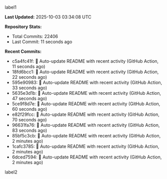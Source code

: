 
label1 
<!-- ACTIVITY_START -->
**Last Updated:** 2025-10-03 03:34:08 UTC

**Repository Stats:**
- Total Commits: 22406
- Last Commit: 11 seconds ago

**Recent Commits:**
- c5a4fc41f: 🤖 Auto-update README with recent activity (GitHub Action, 11 seconds ago)
- 18fd6bcc1: 🤖 Auto-update README with recent activity (GitHub Action, 22 seconds ago)
- 595e90983: 🤖 Auto-update README with recent activity (GitHub Action, 33 seconds ago)
- 5635e3d1b: 🤖 Auto-update README with recent activity (GitHub Action, 47 seconds ago)
- 5ce9f8d7e: 🤖 Auto-update README with recent activity (GitHub Action, 60 seconds ago)
- e82f29fcc: 🤖 Auto-update README with recent activity (GitHub Action, 70 seconds ago)
- 96631fa76: 🤖 Auto-update README with recent activity (GitHub Action, 83 seconds ago)
- 85bf5c3cb: 🤖 Auto-update README with recent activity (GitHub Action, 2 minutes ago)
- 1cafc3785: 🤖 Auto-update README with recent activity (GitHub Action, 2 minutes ago)
- 6dced7594: 🤖 Auto-update README with recent activity (GitHub Action, 2 minutes ago)
<!-- ACTIVITY_END -->

label2
